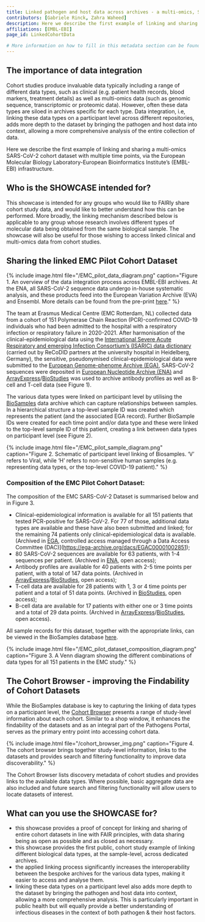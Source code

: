 ```yaml
---
title: Linked pathogen and host data across archives - a multi-omics, SARS-CoV-2 cohort case study
contributors: [Gabriele Rinck, Zahra Waheed] 
description: Here we describe the first example of linking and sharing a COVID-19, multi-omics cohort data set via the EMBL-EBI infrastructure. 
affiliations: [EMBL-EBI]
page_id: LinkedCohortData

# More information on how to fill in this metadata section can be found here https://www.infectious-diseases-toolkit.org/contribute/page-metadata
---
```


<!-- Please take in mind our style guide https://www.infectious-diseases-toolkit.org/contribute/style_guide when writing the content of this page. -->

<!--- Showcase pages should detail a particular combination of standards and tools from an infrastructural or domain perspective to tackle infectious diseases related data challenges. --->

## The importance of data integration 

Cohort studies produce invaluable data typically including a range of different data types, such as clinical (e.g. patient health records, blood markers, treatment details) as well as multi-omics data (such as genomic sequence, transcriptomic or proteomic data). However, often these data types are siloed in archives specific for each type. Data integration, i.e, linking these data types on a participant level across different repositories, adds more depth to the dataset by bringing the pathogen and host data into context, allowing a more comprehensive analysis of the entire collection of data.     

Here we describe the first example of linking and sharing a multi-omics SARS-CoV-2 cohort dataset with multiple time points, via the European Molecular Biology Laboratory-European Bioinformatics Institute’s (EMBL-EBI) infrastructure. 


## Who is the SHOWCASE intended for?

This showcase is intended for any groups who would like to FAIRly share cohort study data, and would like to better understand how this can be performed. More broadly, the linking mechanism described below is applicable to any group whose research involves different types of molecular data being obtained from the same biological sample. 
The showcase will also be useful for those wishing to access linked clinical and multi-omics data from cohort studies. 

## Sharing the linked EMC Pilot Cohort Dataset

{% include image.html file="/EMC_pilot_data_diagram.png" caption="Figure 1. An overview of the data integration process across EMBL-EBI archives. At the ENA, all SARS-CoV-2 sequence data undergo in-house systematic analysis, and these products feed into the European Variation Archive (EVA) and Ensembl. More details can be found from the pre-print [here](https://www.biorxiv.org/content/10.1101/2023.04.19.537514v2.full.pdf)." %}

The team at Erasmus Medical Centre (EMC Rotterdam, NL) collected data from a cohort of 151 Polymerase Chain Reaction (PCR)-confirmed COVID-19 individuals who had been admitted to the hospital with a respiratory infection or respiratory failure in 2020-2021. After harmonisation of the clinical-epidemiological data using the [International Severe Acute Respiratory and emerging Infection Consortium’s (ISARIC) data dictionary](https://isaric.org/document/covid-19-crf/) (carried out by ReCoDID partners at the university hospital in Heidelberg, Germany), the sensitive, pseudonymised clinical-epidemiological data were submitted to the [European Genome-phenome Archive (EGA)](https://ega-archive.org/), SARS-CoV-2 sequences were deposited in [European Nucleotide Archive (ENA)](https://www.ebi.ac.uk/ena/browser/home) and [ArrayExpress](https://www.ebi.ac.uk/biostudies/arrayexpress)/[BioStudies](https://www.ebi.ac.uk/biostudies/) was used to archive antibody profiles as well as B-cell and T-cell data (see Figure 1). 

The various data types were linked on participant level by utilising the [BioSamples](https://www.ebi.ac.uk/biosamples/) data archive which can capture relationships between samples. In a hierarchical structure a top-level sample ID was created which represents the patient (and the associated EGA record). Further BioSample IDs were created for each time point and/or data type and these were linked to the top-level sample ID of this patient, creating a link between data types on participant level (see Figure 2). 

{% include image.html file="/EMC_pilot_sample_diagram.png" caption="Figure 2. Schematic of participant level linking of Biosamples. ‘V’ refers to Viral, while ‘H’ refers to non-sensitive human samples (e.g. representing data types, or the top-level COVID-19 patient)." %}

### Composition of the EMC Pilot Cohort Dataset:

The composition of the EMC SARS-CoV-2 Dataset is summarised below and in Figure 3.    

- Clinical-epidemiological information is available for all 151 patients that tested PCR-positive for SARS-CoV-2. For 77 of those, additional data types are available and these have also been submitted and linked; for the remaining 74 patients only clinical-epidemiological data is available. (Archived in [EGA](https://ega-archive.org/), controlled access managed through a Data Access Committee (DAC)](https://ega-archive.org/dacs/EGAC00001002851);
- 80 SARS-CoV-2 sequences are available for 63 patients, with 1-4 sequences per patient. (Archived in [ENA](https://www.ebi.ac.uk/ena/browser/home), open access);
- Antibody profiles are available for 40 patients with 2-5 time points per patient, with a total of 147 data points. (Archived in [ArrayExpress](https://www.ebi.ac.uk/biostudies/arrayexpress)/[BioStudies](https://www.ebi.ac.uk/biostudies/), open access);
- T-cell data are available for 28 patients with 1, 3 or 4 time points per patient and a total of 51 data points. (Archived in [BioStudies](https://www.ebi.ac.uk/biostudies/), open access);
- B-cell data are available for 17 patients with either one or 3 time points and a total of 29 data points. (Archived in [ArrayExpress](https://www.ebi.ac.uk/biostudies/arrayexpress)/[BioStudies](https://www.ebi.ac.uk/biostudies/), open access).

All sample records for this dataset, together with the appropriate links, can be viewed in the BioSamples database [here](https://www.ebi.ac.uk/biosamples/samples?text=ReCoDID+COVID-19+pilot+study).

{% include image.html file="/EMC_pilot_dataset_composition_diagram.png" caption="Figure 3. A Venn diagram showing the different combinations of data types for all 151 patients in the EMC study." %}


## The Cohort Browser - improving the Findability of Cohort Datasets

While the BioSamples database is key to capturing the linking of data types on a participant level, the [Cohort Browser](https://www.pathogensportal.org/) presents a range of study-level information about each cohort. Similar to a shop window, it enhances the findability of the datasets and as an integral part of the Pathogens Portal, serves as the primary entry point into accessing cohort data.

{% include image.html file="/cohort_browser_img.png" caption="Figure 4. The cohort browser brings together study-level information, links to the datasets and provides search and filtering functionality to improve data discoverability." %}

The Cohort Browser lists discovery metadata of cohort studies and provides links to the available data types. Where possible, basic aggregate data are also included and future search and filtering functionality will allow users to locate datasets of interest. 

## What can you use the SHOWCASE for?

- this showcase provides a proof of concept for linking and sharing of entire cohort datasets in line with FAIR principles, with data sharing being as open as possible and as closed as necessary. 
- this showcase provides the first public, cohort study example of linking different biological data types, at the sample-level, across dedicated archives.
- the applied linking process significantly increases the interoperability between the bespoke archives for the various data types, making it easier to access and analyse them.
- linking these data types on a participant level also adds more depth to the dataset by bringing the pathogen and host data into context, allowing a more comprehensive analysis.
This is particularly important in public health but will equally provide a better understanding of infectious diseases in the context of both pathogen & their host factors.



